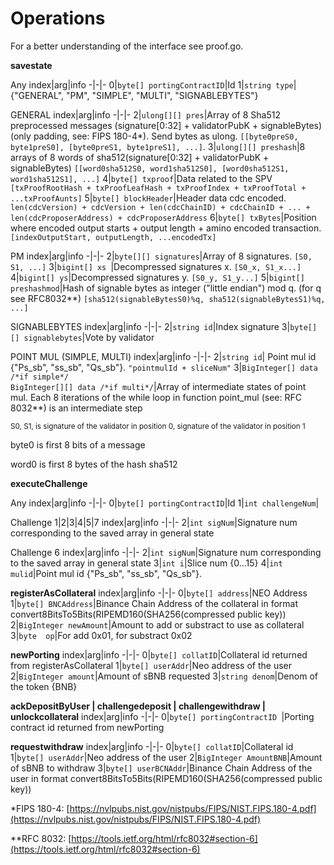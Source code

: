 
  
# Operations

For a better understanding of the interface see proof.go.

**savestate**

Any
index|arg|info
-|-|-
0|`byte[] portingContractID`|Id
1|`string type`|{"GENERAL", "PM", "SIMPLE", "MULTI", "SIGNABLEBYTES"}

GENERAL
index|arg|info
-|-|-
2|`ulong[][] pres`|Array of 8 Sha512 preprocessed messages (signature[0:32] + validatorPubK + signableBytes) (only padding, see: FIPS 180-4*). Send bytes as ulong. `[[byte0preS0, byte1preS0], [byte0preS1, byte1preS1], ...]`.
3|`ulong[][] preshash`|8 arrays of 8 words of sha512(signature[0:32] + validatorPubK + signableBytes) `[[word0sha512S0, word1sha512S0], [word0sha512S1, word1sha512S1], ...]`
4|`byte[] txproof`|Data related to the SPV `[txProofRootHash + txProofLeafHash + txProofIndex + txProofTotal + ...txProofAunts]`
5|`byte[] blockHeader`|Header data cdc encoded. `len(cdcVersion) + cdcVersion + len(cdcChainID) + cdcChainID + ... + len(cdcProposerAddress) + cdcProposerAddress`
6|`byte[] txBytes`|Position where encoded output starts + output length + amino encoded transaction. `[indexOutputStart, outputLength, ...encodedTx]`

PM
index|arg|info
-|-|-
2|`byte[][] signatures`|Array of 8 signatures.  `[S0, S1, ...]`
3|`bigint[] xs `|Decompressed signatures x. `[S0_x, S1_x...]`
4|`bigint[] ys`|Decompressed signatures y. `[S0_y, S1_y...]`
5|`bigint[] preshashmod`|Hash of signable bytes as integer ("little endian") mod q. (for q see RFC8032**) `[sha512(signableBytesS0)%q, sha512(signableBytesS1)%q, ...]`

SIGNABLEBYTES
index|arg|info
-|-|-
2|`string id`|Index signature
3|`byte[][] signablebytes`|Vote by validator

POINT MUL (SIMPLE, MULTI)
index|arg|info
-|-|-
2|`string id`| Point mul id {"Ps_sb", "ss_sb", "Qs_sb"}. `"pointmulId + sliceNum"`
3|`BigInteger[] data /*if simple*/` <br> `BigInteger[][] data /*if multi*/`|Array of intermediate states of point mul. Each 8 iterations of the while loop in function point_mul (see: RFC 8032**) is an intermediate step

<sup>S0, S1, is signature of the validator in position 0, signature of the validator in position 1
  
byte0 is first 8 bits of a message

word0 is first 8 bytes of the hash sha512</sup>

**executeChallenge**

Any
index|arg|info
-|-|-
0|`byte[] portingContractID`|Id
1|`int challengeNum`|

Challenge 1|2|3|4|5|7
index|arg|info
-|-|-
2|`int sigNum`|Signature num corresponding to the saved array in general state

Challenge 6
index|arg|info
-|-|-
2|`int sigNum`|Signature num corresponding to the saved array in general state
3|`int i`|Slice num {0...15}
4|`int mulid`|Point mul id {"Ps_sb", "ss_sb", "Qs_sb"}.

**registerAsCollateral**
index|arg|info
-|-|-
0|`byte[] address`|NEO Address
1|`byte[] BNCAddress`|Binance Chain Address of the collateral in format convert8BitsTo5Bits(RIPEMD160(SHA256(compressed public key))
2|`BigInteger newAmount`|Amount to add or substract to use as collateral
3|`byte  op`|For add 0x01, for substract 0x02

**newPorting**
index|arg|info
-|-|-
0|`byte[] collatID`|Collateral id returned from registerAsCollateral
1|`byte[] userAddr`|Neo address of the user
2|`BigInteger amount`|Amount of sBNB requested
3|`string denom`|Denom of the token {BNB}

**ackDepositByUser | challengedeposit | challengewithdraw | unlockcollateral**
index|arg|info
-|-|-
0|`byte[] portingContractID `|Porting contract id returned from newPorting

**requestwithdraw**
index|arg|info
-|-|-
0|`byte[] collatID`|Collateral id
1|`byte[] userAddr`|Neo address of the user
2|`BigInteger AmountBNB`|Amount of sBNB to withdraw
3|`byte[] userBCNAddr`|Binance Chain Address of the user in format convert8BitsTo5Bits(RIPEMD160(SHA256(compressed public key))

*FIPS 180-4: [https://nvlpubs.nist.gov/nistpubs/FIPS/NIST.FIPS.180-4.pdf](https://nvlpubs.nist.gov/nistpubs/FIPS/NIST.FIPS.180-4.pdf)

**RFC 8032: [https://tools.ietf.org/html/rfc8032#section-6](https://tools.ietf.org/html/rfc8032#section-6)